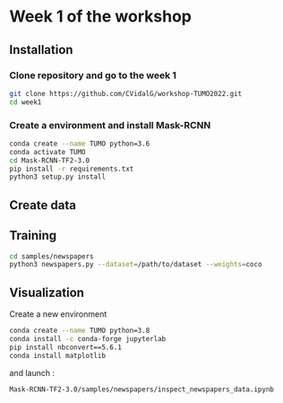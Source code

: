 # Week 1 of the workshop

## Installation

### Clone repository and go to the week 1


```bash
git clone https://github.com/CVidalG/workshop-TUMO2022.git
cd week1
```

### Create a environment and install Mask-RCNN

```bash
conda create --name TUMO python=3.6
conda activate TUMO
cd Mask-RCNN-TF2-3.0
pip install -r requirements.txt
python3 setup.py install
```

## Create data

## Training

```bash
cd samples/newspapers
python3 newspapers.py --dataset=/path/to/dataset --weights=coco
```

## Visualization

Create a new environment

```bash
conda create --name TUMO python=3.8
conda install -c conda-forge jupyterlab
pip install nbconvert==5.6.1
conda install matplotlib
```

and launch :

```
Mask-RCNN-TF2-3.0/samples/newspapers/inspect_newspapers_data.ipynb
```
